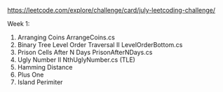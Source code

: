 https://leetcode.com/explore/challenge/card/july-leetcoding-challenge/

Week 1:
1) Arranging Coins                          ArrangeCoins.cs
2) Binary Tree Level Order Traversal II     LevelOrderBottom.cs
3) Prison Cells After N Days                PrisonAfterNDays.cs
4) Ugly Number II                           NthUglyNumber.cs (TLE)
5) Hamming Distance
6) Plus One
7) Island Perimiter